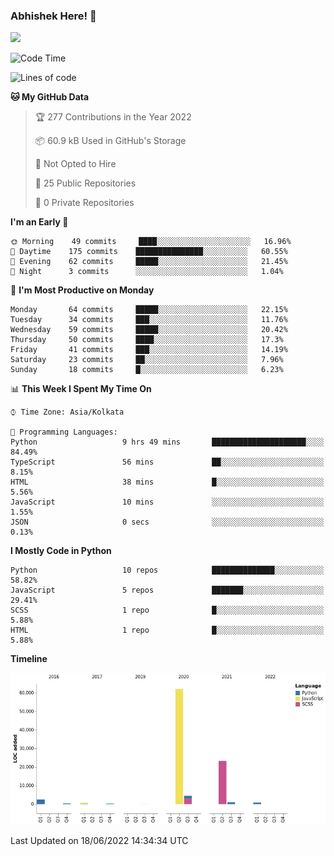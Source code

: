 ### Abhishek Here! 👋
![](https://komarev.com/ghpvc/?username=5parkp1ug&color=green)

<!--
**5parkp1ug/5parkp1ug** is a ✨ _special_ ✨ repository because its `README.md` (this file) appears on your GitHub profile.

Here are some ideas to get you started:

- 🔭 I’m currently working on ...
- 🌱 I’m currently learning ...
- 👯 I’m looking to collaborate on ...
- 🤔 I’m looking for help with ...
- 💬 Ask me about ...
- 📫 How to reach me: ...
- 😄 Pronouns: ...
- ⚡ Fun fact: ...
-->

<!--START_SECTION:waka-->
![Code Time](http://img.shields.io/badge/Code%20Time-0%20secs-blue)

![Lines of code](https://img.shields.io/badge/From%20Hello%20World%20I%27ve%20Written-95%20Thousand%20lines%20of%20code-blue)

**🐱 My GitHub Data** 

> 🏆 277 Contributions in the Year 2022
 > 
> 📦 60.9 kB Used in GitHub's Storage 
 > 
> 🚫 Not Opted to Hire
 > 
> 📜 25 Public Repositories 
 > 
> 🔑 0 Private Repositories  
 > 
**I'm an Early 🐤** 

```text
🌞 Morning    49 commits     ████░░░░░░░░░░░░░░░░░░░░░   16.96% 
🌆 Daytime    175 commits    ███████████████░░░░░░░░░░   60.55% 
🌃 Evening    62 commits     █████░░░░░░░░░░░░░░░░░░░░   21.45% 
🌙 Night      3 commits      ░░░░░░░░░░░░░░░░░░░░░░░░░   1.04%

```
📅 **I'm Most Productive on Monday** 

```text
Monday       64 commits     █████░░░░░░░░░░░░░░░░░░░░   22.15% 
Tuesday      34 commits     ███░░░░░░░░░░░░░░░░░░░░░░   11.76% 
Wednesday    59 commits     █████░░░░░░░░░░░░░░░░░░░░   20.42% 
Thursday     50 commits     ████░░░░░░░░░░░░░░░░░░░░░   17.3% 
Friday       41 commits     ███░░░░░░░░░░░░░░░░░░░░░░   14.19% 
Saturday     23 commits     ██░░░░░░░░░░░░░░░░░░░░░░░   7.96% 
Sunday       18 commits     █░░░░░░░░░░░░░░░░░░░░░░░░   6.23%

```


📊 **This Week I Spent My Time On** 

```text
⌚︎ Time Zone: Asia/Kolkata

💬 Programming Languages: 
Python                   9 hrs 49 mins       █████████████████████░░░░   84.49% 
TypeScript               56 mins             ██░░░░░░░░░░░░░░░░░░░░░░░   8.15% 
HTML                     38 mins             █░░░░░░░░░░░░░░░░░░░░░░░░   5.56% 
JavaScript               10 mins             ░░░░░░░░░░░░░░░░░░░░░░░░░   1.55% 
JSON                     0 secs              ░░░░░░░░░░░░░░░░░░░░░░░░░   0.13%

```

**I Mostly Code in Python** 

```text
Python                   10 repos            ██████████████░░░░░░░░░░░   58.82% 
JavaScript               5 repos             ███████░░░░░░░░░░░░░░░░░░   29.41% 
SCSS                     1 repo              █░░░░░░░░░░░░░░░░░░░░░░░░   5.88% 
HTML                     1 repo              █░░░░░░░░░░░░░░░░░░░░░░░░   5.88%

```


**Timeline**

![Chart not found](https://raw.githubusercontent.com/5parkp1ug/5parkp1ug/master/charts/bar_graph.png) 


 Last Updated on 18/06/2022 14:34:34 UTC
<!--END_SECTION:waka-->

